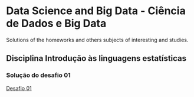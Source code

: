 # Data Science and Big Data - Ciência de Dados e Big Data
Solutions of the homeworks and others subjects of interesting and studies.

## Disciplina Introdução às linguagens estatísticas
### Solução do desafio 01
[Desafio 01](https://help.github.com/articles/basic-writing-and-formatting-syntax/)
